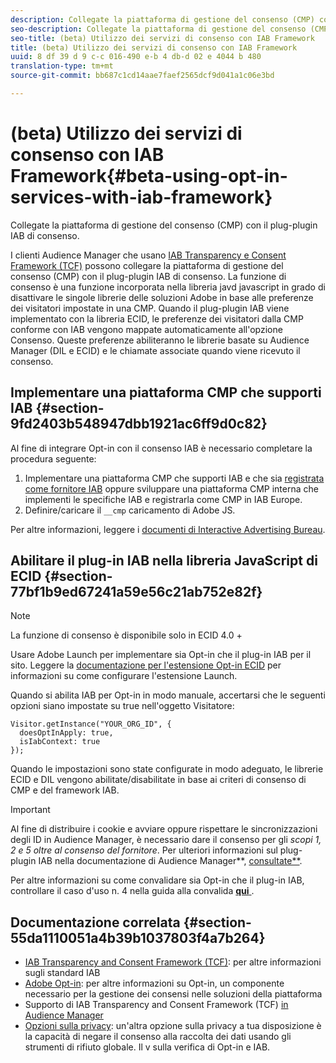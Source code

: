 ```yaml
---
description: Collegate la piattaforma di gestione del consenso (CMP) con il plug-plugin IAB di consenso.
seo-description: Collegate la piattaforma di gestione del consenso (CMP) con il plug-plugin IAB di consenso.
seo-title: (beta) Utilizzo dei servizi di consenso con IAB Framework
title: (beta) Utilizzo dei servizi di consenso con IAB Framework
uuid: 8 df 39 d 9 c-c 016-490 e-b 4 db-d 02 e 4044 b 480
translation-type: tm+mt
source-git-commit: bb687c1cd14aae7faef2565dcf9d041a1c06e3bd

---
```



# (beta) Utilizzo dei servizi di consenso con IAB Framework{#beta-using-opt-in-services-with-iab-framework}

Collegate la piattaforma di gestione del consenso (CMP) con il plug-plugin IAB di consenso.

I clienti Audience Manager che usano [IAB Transparency e Consent Framework (TCF)](https://iabtechlab.com/standards/gdpr-transparency-and-consent-framework/) possono collegare la piattaforma di gestione del consenso (CMP) con il plug-plugin IAB di consenso. La funzione di consenso è una funzione incorporata nella libreria javd javascript in grado di disattivare le singole librerie delle soluzioni Adobe in base alle preferenze dei visitatori impostate in una CMP. Quando il plug-plugin IAB viene implementato con la libreria ECID, le preferenze dei visitatori dalla CMP conforme con IAB vengono mappate automaticamente all&#39;opzione Consenso. Queste preferenze abiliteranno le librerie basate su Audience Manager (DIL e ECID) e le chiamate associate quando viene ricevuto il consenso.

## Implementare una piattaforma CMP che supporti IAB {#section-9fd2403b548947dbb1921ac6ff9d0c82}

Al fine di integrare Opt-in con il consenso IAB è necessario completare la procedura seguente:

1. Implementare una piattaforma CMP che supporti IAB e che sia [registrata come fornitore IAB](https://vendorlist.consensu.org/vendorlist.json) oppure sviluppare una piattaforma CMP interna che implementi le specifiche IAB e registrarla come CMP in IAB Europe.
1. Definire/caricare il `__cmp` caricamento di Adobe JS.

Per altre informazioni, leggere i [documenti di Interactive Advertising Bureau](https://github.com/InteractiveAdvertisingBureau/GDPR-Transparency-and-Consent-Framework/blob/master/v1.1%20Implementation%20Guidelines.md).

## Abilitare il plug-in IAB nella libreria JavaScript di ECID {#section-77bf1b9ed67241a59e56c21ab752e82f}

>[!NOTE]
>
>La funzione di consenso è disponibile solo in ECID 4.0 +

Usare Adobe Launch per implementare sia Opt-in che il plug-in IAB per il sito. Leggere la [documentazione per l&#39;estensione Opt-in ECID](https://marketing-beta.adobe.com/resources/help/launch/ecid-optin/) per informazioni su come configurare l&#39;estensione Launch.

Quando si abilita IAB per Opt-in in modo manuale, accertarsi che le seguenti opzioni siano impostate su true nell&#39;oggetto Visitatore:

```
Visitor.getInstance("YOUR_ORG_ID", {  
  doesOptInApply: true,   
  isIabContext: true   
});
```

Quando le impostazioni sono state configurate in modo adeguato, le librerie ECID e DIL vengono abilitate/disabilitate in base ai criteri di consenso di CMP e del framework IAB.

>[!IMPORTANT]
>
>Al fine di distribuire i cookie e avviare oppure rispettare le sincronizzazioni degli ID in Audience Manager, è necessario dare il consenso per gli *scopi 1, 2 e 5 oltre al consenso del fornitore*. Per ulteriori informazioni sul plug-plugin IAB nella documentazione di Audience Manager**, [consultate**](https://marketing-beta.adobe.com/resources/help/aam/iab-support/aam-iab-support.html).

Per altre informazioni su come convalidare sia Opt-in che il plug-in IAB, controllare il caso d&#39;uso n. 4 nella guida alla convalida [**qui** ](../../mcvid-implementation-guides/opt-in-service/testing-optin-and-iab-plugin.md#section-ca5c6f92fbdf4fd29b4acb6b644efbd0).

## Documentazione correlata {#section-55da1110051a4b39b1037803f4a7b264}

* [IAB Transparency and Consent Framework (TCF)](https://iabtechlab.com/standards/gdpr-transparency-and-consent-framework/): per altre informazioni sugli standard IAB
* [Adobe Opt-in](../../mcvid-implementation-guides/opt-in-service/mcvid-optin-overview.md#concept-f9b5db0d27a245fbadd3e19162319360): per altre informazioni su Opt-in, un componente necessario per la gestione dei consensi nelle soluzioni della piattaforma
* Supporto di IAB Transparency and Consent Framework (TCF) [in Audience Manager](https://marketing-beta.adobe.com/resources/help/aam/iab-support/aam-iab-support.html)
* [Opzioni sulla privacy](https://www.adobe.com/privacy/opt-out.html#customeruse): un&#39;altra opzione sulla privacy a tua disposizione è la capacità di negare il consenso alla raccolta dei dati usando gli strumenti di rifiuto globale. Il v sulla verifica di Opt-in e IAB.

